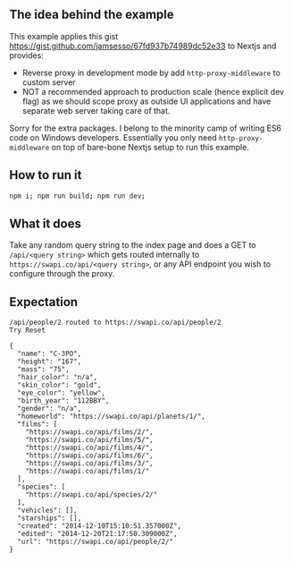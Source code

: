## The idea behind the example

This example applies this gist https://gist.github.com/jamsesso/67fd937b74989dc52e33 to Nextjs and provides:

* Reverse proxy in development mode by add `http-proxy-middleware` to custom server
* NOT a recommended approach to production scale (hence explicit dev flag) as we should scope proxy as outside UI applications and have separate web server taking care of that.

Sorry for the extra packages. I belong to the minority camp of writing ES6 code on Windows developers. Essentially you only need `http-proxy-middleware` on top of bare-bone Nextjs setup to run this example.

## How to run it

```bash
npm i; npm run build; npm run dev;
```

## What it does
Take any random query string to the index page and does a GET to `/api/<query string>` which gets routed internally to `https://swapi.co/api/<query string>`, or any API endpoint you wish to configure through the proxy.

## Expectation

```
/api/people/2 routed to https://swapi.co/api/people/2
Try Reset

{
  "name": "C-3PO",
  "height": "167",
  "mass": "75",
  "hair_color": "n/a",
  "skin_color": "gold",
  "eye_color": "yellow",
  "birth_year": "112BBY",
  "gender": "n/a",
  "homeworld": "https://swapi.co/api/planets/1/",
  "films": [
    "https://swapi.co/api/films/2/",
    "https://swapi.co/api/films/5/",
    "https://swapi.co/api/films/4/",
    "https://swapi.co/api/films/6/",
    "https://swapi.co/api/films/3/",
    "https://swapi.co/api/films/1/"
  ],
  "species": [
    "https://swapi.co/api/species/2/"
  ],
  "vehicles": [],
  "starships": [],
  "created": "2014-12-10T15:10:51.357000Z",
  "edited": "2014-12-20T21:17:50.309000Z",
  "url": "https://swapi.co/api/people/2/"
}
```